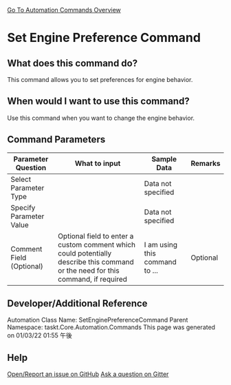 <!--TITLE: Set Engine Preference Command -->
<!-- SUBTITLE: a command in the Engine Commands group. -->
[Go To Automation Commands Overview](/automation-commands.md)


# Set Engine Preference Command


## What does this command do?
This command allows you to set preferences for engine behavior.


## When would I want to use this command?
Use this command when you want to change the engine behavior.


## Command Parameters
| Parameter Question   	| What to input  	|  Sample Data 	| Remarks  	|
| ---                    | ---               | ---           | ---       |
|Select Parameter Type||Data not specified||
|Specify Parameter Value||Data not specified||
|Comment Field (Optional)|Optional field to enter a custom comment which could potentially describe this command or the need for this command, if required|I am using this command to ...|Optional|








## Developer/Additional Reference
Automation Class Name: SetEnginePreferenceCommand
Parent Namespace: taskt.Core.Automation.Commands
This page was generated on 01/03/22 01:55 午後


## Help
[Open/Report an issue on GitHub](https://github.com/saucepleez/taskt/issues/new)
[Ask a question on Gitter](https://gitter.im/taskt-rpa/Lobby)
